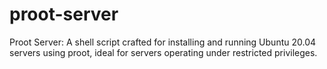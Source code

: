 # proot-server
Proot Server: A shell script crafted for installing and running Ubuntu 20.04 servers using proot, ideal for servers operating under restricted privileges.
